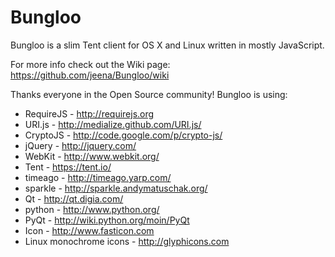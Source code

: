 Bungloo
=======

Bungloo is a slim Tent client for OS X and Linux written in mostly JavaScript.

For more info check out the Wiki page: https://github.com/jeena/Bungloo/wiki


Thanks everyone in the Open Source community! Bungloo is using:

- RequireJS - http://requirejs.org
- URI.js - http://medialize.github.com/URI.js/
- CryptoJS - http://code.google.com/p/crypto-js/
- jQuery - http://jquery.com/
- WebKit - http://www.webkit.org/
- Tent - https://tent.io/
- timeago - http://timeago.yarp.com/
- sparkle - http://sparkle.andymatuschak.org/
- Qt - http://qt.digia.com/
- python - http://www.python.org/
- PyQt - http://wiki.python.org/moin/PyQt
- Icon - http://www.fasticon.com
- Linux monochrome icons - http://glyphicons.com
